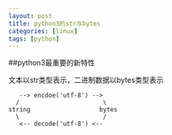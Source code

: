 ```yaml
---
layout: post 
title: python3的str与bytes 
categories: [linux]
tags: [python]
---
```


##python3最重要的新特性

文本以str类型表示，二进制数据以bytes类型表示
     

       --> encdoe('utf-8') --> 
      /                       \
    string                   bytes
      \                       /
       <-- decode('utf-8') <--
